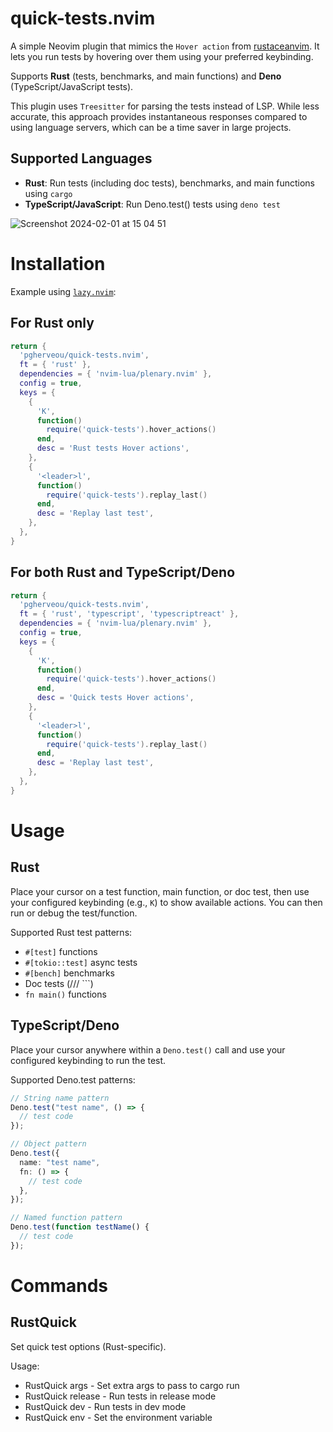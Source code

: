 # quick-tests.nvim

A simple Neovim plugin that mimics the `Hover action` from [rustaceanvim](https://github.com/mrcjkb/rustaceanvim). It lets you run tests by hovering over them using your preferred keybinding.

Supports **Rust** (tests, benchmarks, and main functions) and **Deno** (TypeScript/JavaScript tests).

This plugin uses `Treesitter` for parsing the tests instead of LSP. While less accurate, this approach provides instantaneous responses compared to using language servers, which can be a time saver in large projects.

## Supported Languages

- **Rust**: Run tests (including doc tests), benchmarks, and main functions using `cargo`
- **TypeScript/JavaScript**: Run Deno.test() tests using `deno test`

![Screenshot 2024-02-01 at 15 04 51](https://github.com/pgherveou/quick-tests.nvim/assets/521091/fd7f28b3-03f3-40f5-bb08-fdd08dfe76c0)

# Installation

Example using [`lazy.nvim`](https://github.com/folke/lazy.nvim):

## For Rust only

```lua
return {
  'pgherveou/quick-tests.nvim',
  ft = { 'rust' },
  dependencies = { 'nvim-lua/plenary.nvim' },
  config = true,
  keys = {
    {
      'K',
      function()
        require('quick-tests').hover_actions()
      end,
      desc = 'Rust tests Hover actions',
    },
    {
      '<leader>l',
      function()
        require('quick-tests').replay_last()
      end,
      desc = 'Replay last test',
    },
  },
}
```

## For both Rust and TypeScript/Deno

```lua
return {
  'pgherveou/quick-tests.nvim',
  ft = { 'rust', 'typescript', 'typescriptreact' },
  dependencies = { 'nvim-lua/plenary.nvim' },
  config = true,
  keys = {
    {
      'K',
      function()
        require('quick-tests').hover_actions()
      end,
      desc = 'Quick tests Hover actions',
    },
    {
      '<leader>l',
      function()
        require('quick-tests').replay_last()
      end,
      desc = 'Replay last test',
    },
  },
}
```

# Usage

## Rust

Place your cursor on a test function, main function, or doc test, then use your configured keybinding (e.g., `K`) to show available actions. You can then run or debug the test/function.

Supported Rust test patterns:
- `#[test]` functions
- `#[tokio::test]` async tests
- `#[bench]` benchmarks
- Doc tests (/// ```)
- `fn main()` functions

## TypeScript/Deno

Place your cursor anywhere within a `Deno.test()` call and use your configured keybinding to run the test.

Supported Deno.test patterns:
```typescript
// String name pattern
Deno.test("test name", () => {
  // test code
});

// Object pattern
Deno.test({
  name: "test name",
  fn: () => {
    // test code
  },
});

// Named function pattern
Deno.test(function testName() {
  // test code
});
```

# Commands

## RustQuick

Set quick test options (Rust-specific).

Usage:

- RustQuick args <args> - Set extra args to pass to cargo run
- RustQuick release - Run tests in release mode
- RustQuick dev - Run tests in dev mode
- RustQuick env <args> - Set the environment variable
